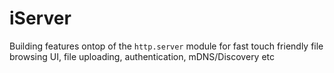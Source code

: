 # iServer

Building features ontop of the ```http.server``` module for fast touch friendly file browsing UI, file uploading, authentication, mDNS/Discovery etc
